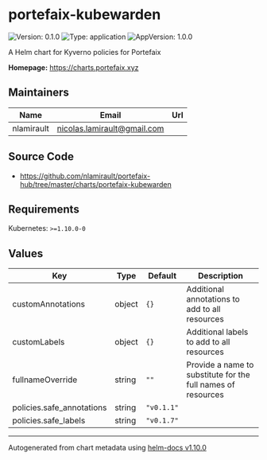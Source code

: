 # portefaix-kubewarden

![Version: 0.1.0](https://img.shields.io/badge/Version-0.1.0-informational?style=flat-square) ![Type: application](https://img.shields.io/badge/Type-application-informational?style=flat-square) ![AppVersion: 1.0.0](https://img.shields.io/badge/AppVersion-1.0.0-informational?style=flat-square)

A Helm chart for Kyverno policies for Portefaix

**Homepage:** <https://charts.portefaix.xyz>

## Maintainers

| Name | Email | Url |
| ---- | ------ | --- |
| nlamirault | <nicolas.lamirault@gmail.com> |  |

## Source Code

* <https://github.com/nlamirault/portefaix-hub/tree/master/charts/portefaix-kubewarden>

## Requirements

Kubernetes: `>=1.10.0-0`

## Values

| Key | Type | Default | Description |
|-----|------|---------|-------------|
| customAnnotations | object | `{}` | Additional annotations to add to all resources |
| customLabels | object | `{}` | Additional labels to add to all resources |
| fullnameOverride | string | `""` | Provide a name to substitute for the full names of resources |
| policies.safe_annotations | string | `"v0.1.1"` |  |
| policies.safe_labels | string | `"v0.1.7"` |  |

----------------------------------------------
Autogenerated from chart metadata using [helm-docs v1.10.0](https://github.com/norwoodj/helm-docs/releases/v1.10.0)
